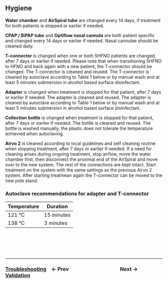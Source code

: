 ## Hygiene

**Water chamber** and **AirSpiral tube** are changed every 14 days, if treatment for both patients is stopped or earlier if needed.

**CPAP / BiPAP tube** and **Optiflow nasal cannula** are both patient specific and changed every 14 days or earlier if needed. Nasal cannulae should be cleaned daily.

**T-connector** is changed when one or both SHFNO patients are changed, after 7 days or earlier if needed. Please note that when transitioning SHFNO to HFNO and back again with a new patient, the T-connector should be changed. The T-connector is cleaned and reused. The T-connector is cleaned by autoclave according to Table 1 below or by manual wash and at least 5 minutes submersion in alcohol based surface disinfectant.

**Adapter** is changed when treatment is stopped for that patient, after 7 days or earlier if needed. The adapter is cleaned and reused. The adapter is cleaned by autoclave according to Table 1 below or by manual wash and at least 5 minutes submersion in alcohol based surface disinfectant.

**Collection bottle** is changed when treatment is stopped for that patient, after 7 days or earlier if needed. The bottle is cleaned and reused. The bottle is washed manually, the plastic does not tolerate the temperature achievied when autoclaving.

**Airvo 2** is cleaned according to local guidelines and self cleaning routine when stopping treatment, after 7 days or earlier if needed. If a need for cleaning arises during ongoing treatment, stop airflow, move the water chamber first, then disconnect the proximal end of the AirSpiral and move over to the new system. The rest of the connections are kept intact. Start treatment on the system with the same settings as the previous Airvo 2 system. After starting treatmean again the T-connector can be moved to the new pole stand.

### Autoclave recommendations for adapter and T-connector

| Temperature | Duration   |
| ----------- | ---------- |
| 121 °C      | 15 minutes |
| 138 °C      | 3 minutes  |

<br /><br /><br /><br />

---

### [**Troubleshooting**](05%20Troubleshooting.md)&emsp;← Prev&emsp;&emsp;&emsp;&emsp;&emsp;&emsp;&emsp;&emsp;&emsp;&emsp;Next →&emsp;[**Validation**](07%20Validation.md)
